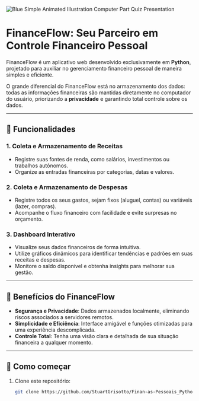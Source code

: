 ![Blue Simple Animated Illustration Computer Part Quiz Presentation](https://github.com/user-attachments/assets/55d68236-49c6-4837-8d08-c7d08d06d123)


# **FinanceFlow: Seu Parceiro em Controle Financeiro Pessoal**  

FinanceFlow é um aplicativo web desenvolvido exclusivamente em **Python**, projetado para auxiliar no gerenciamento financeiro pessoal de maneira simples e eficiente. 

O grande diferencial do FinanceFlow está no armazenamento dos dados: todas as informações financeiras são mantidas diretamente no computador do usuário, priorizando a **privacidade** e garantindo total controle sobre os dados.  

---

## **🔧 Funcionalidades**  

### **1. Coleta e Armazenamento de Receitas**  
- Registre suas fontes de renda, como salários, investimentos ou trabalhos autônomos.  
- Organize as entradas financeiras por categorias, datas e valores.  

### **2. Coleta e Armazenamento de Despesas**  
- Registre todos os seus gastos, sejam fixos (aluguel, contas) ou variáveis (lazer, compras).  
- Acompanhe o fluxo financeiro com facilidade e evite surpresas no orçamento.  

### **3. Dashboard Interativo**  
- Visualize seus dados financeiros de forma intuitiva.  
- Utilize gráficos dinâmicos para identificar tendências e padrões em suas receitas e despesas.  
- Monitore o saldo disponível e obtenha insights para melhorar sua gestão.  

---

## **🌟 Benefícios do FinanceFlow**  
- **Segurança e Privacidade**: Dados armazenados localmente, eliminando riscos associados a servidores remotos.  
- **Simplicidade e Eficiência**: Interface amigável e funções otimizadas para uma experiência descomplicada.  
- **Controle Total**: Tenha uma visão clara e detalhada de sua situação financeira a qualquer momento.  

---

## **🚀 Como começar**  
1. Clone este repositório:  
   ```bash
   git clone https://github.com/StuartGrisotto/Finan-as-Pessoais_Python.git
